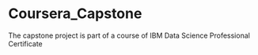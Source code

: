 # Coursera_Capstone
The capstone project is part of a course of IBM Data Science Professional Certificate 
